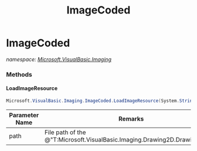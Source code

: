 ﻿---
title: ImageCoded
---

# ImageCoded
_namespace: [Microsoft.VisualBasic.Imaging](N-Microsoft.VisualBasic.Imaging.html)_



### Methods

#### LoadImageResource
```csharp
Microsoft.VisualBasic.Imaging.ImageCoded.LoadImageResource(System.String)
```


|Parameter Name|Remarks|
|--------------|-------|
|path|File path of the @"T:Microsoft.VisualBasic.Imaging.Drawing2D.DrawingScript"|





